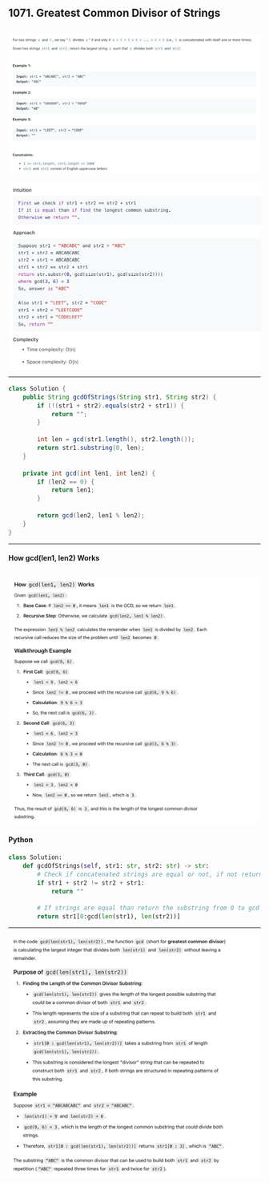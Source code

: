 ## 1071. Greatest Common Divisor of Strings
![](img/2024-10-29-14-21-06.png)
---
![](img/2024-10-29-14-21-34.png)

---

```java
class Solution {
    public String gcdOfStrings(String str1, String str2) {
        if (!(str1 + str2).equals(str2 + str1)) {
            return "";
        }

        int len = gcd(str1.length(), str2.length());
        return str1.substring(0, len);
    }

    private int gcd(int len1, int len2) {
        if (len2 == 0) {
            return len1;
        }
        
        return gcd(len2, len1 % len2);
    }
}
```
---

#### How gcd(len1, len2) Works

![](img/2024-10-29-16-00-47.png)
---

#### Python

```py
class Solution:
    def gcdOfStrings(self, str1: str, str2: str) -> str:
        # Check if concatenated strings are equal or not, if not return ""
        if str1 + str2 != str2 + str1:
            return ""

        # If strings are equal than return the substring from 0 to gcd of size(str1), size(str2)
        return str1[0:gcd(len(str1), len(str2))]
```
---

![](img/2024-10-29-16-15-32.png)